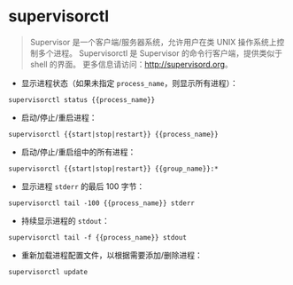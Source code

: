 # supervisorctl

> Supervisor 是一个客户端/服务器系统，允许用户在类 UNIX 操作系统上控制多个进程。
> Supervisorctl 是 Supervisor 的命令行客户端，提供类似于 shell 的界面。
> 更多信息请访问：<http://supervisord.org>。

- 显示进程状态（如果未指定 `process_name`，则显示所有进程）：

`supervisorctl status {{process_name}}`

- 启动/停止/重启进程：

`supervisorctl {{start|stop|restart}} {{process_name}}`

- 启动/停止/重启组中的所有进程：

`supervisorctl {{start|stop|restart}} {{group_name}}:*`

- 显示进程 `stderr` 的最后 100 字节：

`supervisorctl tail -100 {{process_name}} stderr`

- 持续显示进程的 `stdout`：

`supervisorctl tail -f {{process_name}} stdout`

- 重新加载进程配置文件，以根据需要添加/删除进程：

`supervisorctl update`